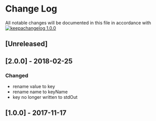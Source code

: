 # Change Log

All notable changes will be documented in this file in accordance with
[![keepachangelog 1.0.0](https://img.shields.io/badge/keepachangelog-1.0.0-brightgreen.svg)](http://keepachangelog.com/en/1.0.0/)

## \[Unreleased]

## \[2.0.0] - 2018-02-25

### Changed

- rename value to key
- rename name to keyName
- key no longer written to stdOut

## \[1.0.0] - 2017-11-17

